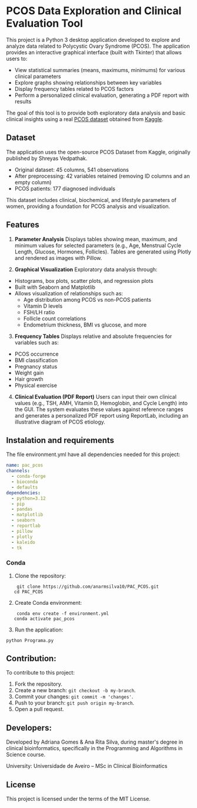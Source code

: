 # PCOS Data Exploration and Clinical Evaluation Tool
This project is a Python 3 desktop application developed to explore and analyze data related to Polycystic Ovary Syndrome (PCOS).
The application provides an interactive graphical interface (built with Tkinter) that allows users to:

- View statistical summaries (means, maximums, minimums) for various clinical parameters
- Explore graphs showing relationships between key variables
- Display frequency tables related to PCOS factors
- Perform a personalized clinical evaluation, generating a PDF report with results

The goal of this tool is to provide both exploratory data analysis and basic clinical insights using a real [PCOS dataset](https://www.kaggle.com/datasets/shreyasvedpathak/pcos-dataset/data) obtained from [Kaggle](https://www.kaggle.com/).

## Dataset
The application uses the open-source PCOS Dataset from Kaggle, originally published by Shreyas Vedpathak.
- Original dataset: 45 columns, 541 observations
- After preprocessing: 42 variables retained (removing ID columns and an empty column)
- PCOS patients: 177 diagnosed individuals

This dataset includes clinical, biochemical, and lifestyle parameters of women, providing a foundation for PCOS analysis and visualization.

## Features
1. **Parameter Analysis**
Displays tables showing mean, maximum, and minimum values for selected parameters (e.g., Age, Menstrual Cycle Length, Glucose, Hormones, Follicles).
Tables are generated using Plotly and rendered as images with Pillow.

2. **Graphical Visualization**
Exploratory data analysis through:
- Histograms, box plots, scatter plots, and regression plots
- Built with Seaborn and Matplotlib
- Allows visualization of relationships such as:
    - Age distribution among PCOS vs non-PCOS patients
    - Vitamin D levels
    - FSH/LH ratio
    - Follicle count correlations
    - Endometrium thickness, BMI vs glucose, and more

3. **Frequency Tables**
Displays relative and absolute frequencies for variables such as:
- PCOS occurrence
- BMI classification
- Pregnancy status
- Weight gain
- Hair growth
- Physical exercise

4. **Clinical Evaluation (PDF Report)**
Users can input their own clinical values (e.g., TSH, AMH, Vitamin D, Hemoglobin, and Cycle Length) into the GUI.
The system evaluates these values against reference ranges and generates a personalized PDF report using ReportLab, including an illustrative diagram of PCOS etiology.

## Instalation and requirements
The file environment.yml have all dependencies needed for this project:
```yaml
name: pac_pcos
channels:
  - conda-forge
  - bioconda
  - defaults
dependencies:
  - python=3.12
  - pip
  - pandas
  - matplotlib
  - seaborn
  - reportlab
  - pillow
  - plotly
  - kaleido
  - tk
```
### Conda
1. Clone the repository:
```
    git clone https://github.com/anarmsilva10/PAC_PCOS.git
   cd PAC_PCOS
```
2. Create Conda environment:
```
    conda env create -f environment.yml
   conda activate pac_pcos
```
3. Run the application:
```
python Programa.py
```

## Contribution:
To contribute to this project:
1. Fork the repository.
2. Create a new branch: `git checkout -b my-branch`.
3. Commit your changes: `git commit -m 'changes'`.
4. Push to your branch: `git push origin my-branch`.
5. Open a pull request.

## Developers:
Developed by Adriana Gomes & Ana Rita Silva, during master's degree in clinical bioinformatics, specifically in the Programming and Algorithms in Science course.

University: Universidade de Aveiro – MSc in Clinical Bioinformatics

## License
This project is licensed under the terms of the MIT License.
